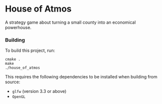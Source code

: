 # House of Atmos
A strategy game about turning a small county into an economical powerhouse.

### Building
To build this project, run: 
```
cmake .
make
./house_of_atmos
```

This requires the following dependencies to be installed when building from source:
- `glfw` (version 3.3 or above)
- `OpenGL`